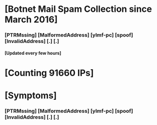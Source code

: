 # [Botnet Mail Spam Collection since March 2016]
### [PTRMssing] [MalformedAddress] [ylmf-pc] [spoof] [InvalidAddress] [.] [.]
#### [Updated every few hours]

# [Counting 91660 IPs]

# [Symptoms] 
###   [PTRMssing] [MalformedAddress] [ylmf-pc] [spoof] [InvalidAddress] [.] [.]
